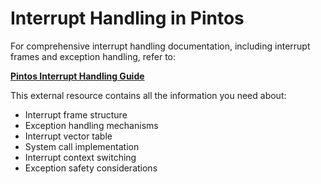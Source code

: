 # Interrupt Handling in Pintos

For comprehensive interrupt handling documentation, including interrupt frames and exception handling, refer to:

**[Pintos Interrupt Handling Guide](https://pkuflyingpig.gitbook.io/pintos/appendix/reference-guide/interrupt-handling)**

This external resource contains all the information you need about:
- Interrupt frame structure
- Exception handling mechanisms
- Interrupt vector table
- System call implementation
- Interrupt context switching
- Exception safety considerations
